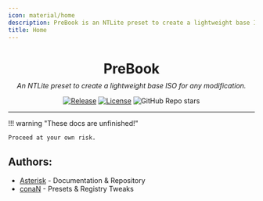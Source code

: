 ```yaml
---
icon: material/home
description: PreBook is an NTLite preset to create a lightweight base ISO for any modification.
title: Home
---
```


<style>
.md-sidebar--primary {
  visibility: hidden;
}
</style>

<div align="center">
<h1 style="margin-bottom:0.35em;">PreBook</h1>
<em>An NTLite preset to create a lightweight base ISO for any modification.</em>
</div>

<div style="text-align:center;" markdown>

[![Release](https://img.shields.io/github/v/release/ast3risk-ops/prebook?sort=semver&style=flat-square&cacheSeconds=3600)](https://github.com/ast3risk-ops/prebook/releases/latest)
[![License](https://img.shields.io/github/license/ast3risk-ops/prebook?style=flat-square&cacheSeconds=86400)](https://github.com/ast3risk-ops/prebook/blob/main/LICENSE)
![GitHub Repo stars](https://img.shields.io/github/stars/ast3risk-ops/prebook?style=flat-square&cacheSeconds=86400)

</div>

----------------------------------------------------------------

!!! warning "These docs are unfinished!"

    Proceed at your own risk.


## Authors:

- [Asterisk](https://asterisk.shinken.studio) \- Documentation & Repository
- [conaN](https://discord.com/users/779674532481990656) \- Presets & Registry Tweaks
<!--
## Contributors:

<a href="https://github.com/ast3risk-ops/prebook/graphs/contributors">
  <img src="https://contrib.rocks/image?repo=ast3risk-ops/prebook" />
</a>
-->
